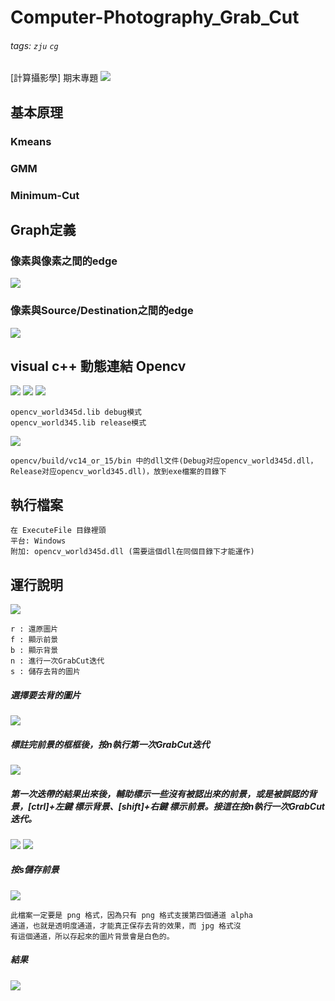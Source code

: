 # Computer-Photography_Grab_Cut
###### tags: `zju` `cg`
[計算攝影學] 期末專題
![](https://i.imgur.com/YjwO7eT.png)


## 基本原理
### Kmeans
### GMM
### Minimum-Cut

## Graph定義
### 像素與像素之間的edge
![](https://i.imgur.com/no0KWbj.png)
### 像素與Source/Destination之間的edge
![](https://i.imgur.com/2abmNJU.png)

## visual c++ 動態連結 Opencv
![](https://i.imgur.com/utPknzs.png)
![](https://i.imgur.com/RGNRRrW.png)
![](https://i.imgur.com/jr9jFk7.png)
```
opencv_world345d.lib debug模式
opencv_world345.lib release模式
```
![](https://i.imgur.com/W0qHEOL.png)
```
opencv/build/vc14_or_15/bin 中的dll文件(Debug对应opencv_world345d.dll，Release对应opencv_world345.dll)，放到exe檔案的目錄下
```

## 執行檔案
```command=
在 ExecuteFile 目錄裡頭
平台: Windows
附加: opencv_world345d.dll (需要這個dll在同個目錄下才能運作)
```

## 運行說明
![](https://i.imgur.com/GheXw4r.png)
```command=
r : 還原圖片
f : 顯示前景
b : 顯示背景
n : 進行一次GrabCut迭代
s : 儲存去背的圖片
```
##### 選擇要去背的圖片
![](https://i.imgur.com/lbSTv6C.png)
##### 標註完前景的框框後，按n執行第一次GrabCut迭代
![](https://i.imgur.com/8hmwaJR.png)
##### 第一次迭帶的結果出來後，輔助標示一些沒有被認出來的前景，或是被誤認的背景，[ctrl]+左鍵 標示背景、[shift]+右鍵 標示前景。接這在按n執行一次GrabCut迭代。
![](https://i.imgur.com/bqxSCIm.png)
![](https://i.imgur.com/X3vRdSg.png)
##### 按s儲存前景
![](https://i.imgur.com/JE85mxw.png)
```
此檔案一定要是 png 格式，因為只有 png 格式支援第四個通道 alpha
通道，也就是透明度通道，才能真正保存去背的效果，而 jpg 格式沒
有這個通道，所以存起來的圖片背景會是白色的。
```
##### 結果
![](https://i.imgur.com/J6abGSf.png)

